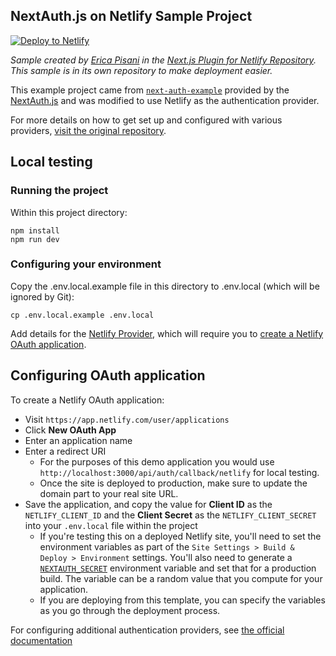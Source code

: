 ## NextAuth.js on Netlify Sample Project

[![Deploy to Netlify](https://www.netlify.com/img/deploy/button.svg)](https://app.netlify.com/start/deploy?repository=https://github.com/localden/sample-nextauth-netlify)

_Sample created by [Erica Pisani](https://github.com/ericapisani) in the [Next.js Plugin for Netlify Repository](https://github.com/netlify/netlify-plugin-nextjs/tree/main/demos/next-auth). This sample is in its own repository to make deployment easier._

This example project came from [`next-auth-example`](https://github.com/nextauthjs/next-auth-example) provided by the [NextAuth.js](https://next-auth.js.org/) and was modified to use Netlify as the authentication provider.

For more details on how to get set up and configured with various providers, [visit the original repository](https://github.com/nextauthjs/next-auth-example).

## Local testing

### Running the project

Within this project directory:

```
npm install
npm run dev
```

### Configuring your environment

Copy the .env.local.example file in this directory to .env.local (which will be ignored by Git):

```
cp .env.local.example .env.local
```

Add details for the [Netlify Provider](https://next-auth.js.org/providers/netlify), which will require you to [create a Netlify OAuth application](https://functions.netlify.com/example/handling-oauth-flows/).

## Configuring OAuth application

To create a Netlify OAuth application:

* Visit `https://app.netlify.com/user/applications`
* Click **New OAuth App**
* Enter an application name
* Enter a redirect URI
  * For the purposes of this demo application you would use `http://localhost:3000/api/auth/callback/netlify` for local testing.
  * Once the site is deployed to production, make sure to update the domain part to your real site URL.
* Save the application, and copy the value for **Client ID** as the `NETLIFY_CLIENT_ID` and the **Client Secret** as the `NETLIFY_CLIENT_SECRET` into your `.env.local` file within the project
  * If you're testing this on a deployed Netlify site, you'll need to set the environment variables as part of the `Site Settings > Build & Deploy > Environment` settings. You'll also need to generate a [`NEXTAUTH_SECRET`](https://next-auth.js.org/configuration/options#nextauth_secret) environment variable and set that for a production build. The variable can be a random value that you compute for your application.
  * If you are deploying from this template, you can specify the variables as you go through the deployment process.

For configuring additional authentication providers, see [the official documentation](https://github.com/nextauthjs/next-auth-example#3-configure-authentication-providers)
